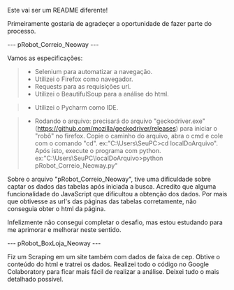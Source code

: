 Este vai ser um README diferente!

Primeiramente gostaria de agradeçer a oportunidade de fazer parte do processo.

--- pRobot_Correio_Neoway ---

Vamos as especificações:

> - Selenium para automatizar a navegação.
> - Utilizei o Firefox como navegador.
> - Requests para as requisições url.
> - Utilizei o BeautifulSoup para a análise do html.

> - Utilizei o Pycharm como IDE.

> - Rodando o arquivo: precisará do arquivo "geckodriver.exe" (https://github.com/mozilla/geckodriver/releases) para iniciar o "robô" no firefox.
Copie o caminho do arquivo, abra o cmd e cole com o comando "cd". ex:"C:\Users\SeuPC>cd localDoArquivo".
Após isto, execute o programa com python. ex:"C:\Users\SeuPC\localDoArquivo>python pRobot_Correio_Neoway.py"

Sobre o arquivo "pRobot_Correio_Neoway", tive uma dificuldade sobre captar os dados das tabelas após iniciada a busca.
Acredito que alguma funcionalidade do JavaScript que dificultou a obtenção dos dados.
Por mais que obtivesse as url's das páginas das tabelas corretamente, não conseguia obter o html da página.

Infelizmente não consegui completar o desafio, mas estou estudando para me aprimorar e melhorar neste sentido.

--- pRobot_BoxLoja_Neoway ---

Fiz um Scraping em um site também com dados de faixa de cep.
Obtive o conteúdo do html e tratrei os dados. 
Realizei todo o código no Google Colaboratory para ficar mais fácil de realizar a análise.
Deixei tudo o mais detalhado possível.
